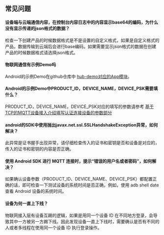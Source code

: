 ## 常见问题

#### 设备端与云端通信内容，在控制台内容日志中的内容显示base64的编码，为什么没有显示传递的json格式的数据？

检查一下创建产品的时候数据格式是不是设置的自定义格式，如果是自定义格式的产品，数据传输到云端后会进行base编码。如果需要显示json格式的数据在创建产品的时候数据格式请选择json格式。

#### 物联网通信有示例Demo吗

Android的示例Demo在github仓库中 [hub-demo对应的App模块](https://github.com/tencentyun/iot-device-java/tree/master/hub/hub-android-demo)。

#### Android的示例Demo中PRODUCT_ID，DEVICE_NAME，DEVICE_PSK需要填什么？

PRODUCT_ID，DEVICE_NAME，DEVICE_PSK对应的填写的参数请参考 [基于TCP的MQTT设备接入介绍填写认证连接设备的参数部分](https://github.com/tencentyun/iot-device-java/blob/master/hub/hub-device-android/docs/基于TCP的MQTT设备接入.md#填写认证连接设备的参数)

#### android的SDK中使用抛出javax.net.ssl.SSLHandshakeException异常，如何解决？

此异常是证书握手出现异常，请仔细检查传入的证书和密钥是否和设备是对应的，传入的证书和密钥的内容是否正确。

#### 使用 Android SDK 进行 MQTT 连接时，提示“错误的用户名或者密码”，如何解决？

如果确认设备参数（PRODUCT_ID、DEVICE_NAME、DEVICE_PSK）都配置正确的话，即可检查一下测试设备的系统时间是否正确，例如，使用 adb shell date 查看 Android 设备的系统时间。

#### 设备为何一直上下线？

物联网接入层有设备互踢的逻辑，如果是用同一个设备 ID 在不同地方登录，会导致其中一方被另一方踢下线。因此发现设备一直上下线时，需要确认是否有不同的人或者多线程在使用同一个设备 ID 执行登录操作。


